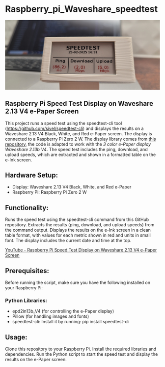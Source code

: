 # Raspberry_pi_Waveshare_speedtest

![speedtest waveshare e-paper](images/speedtest_img.jpg)

## Raspberry Pi Speed Test Display on Waveshare 2.13 V4 e-Paper Screen


This project runs a speed test using the speedtest-cli tool (https://github.com/sivel/speedtest-cli) and displays the results on a Waveshare 2.13 V4 Black, White, and Red e-Paper screen. The display is connected to a Raspberry Pi Zero 2 W. The display library comes from [this repository]( https://github.com/michaelbapst/Waveshare-2.13inch-E-Ink-display), the code is adapted to work with the *3 color e-Paper display Waveshare 2.13b V4*. The speed test includes the ping, download, and upload speeds, which are extracted and shown in a formatted table on the e-Ink screen.

## Hardware Setup:
- Display: Waveshare 2.13 V4 Black, White, and Red e-Paper
- Raspberry Pi: Raspberry Pi Zero 2 W

## Functionality:
Runs the speed test using the speedtest-cli command from this GitHub repository.
Extracts the results (ping, download, and upload speeds) from the command output.
Displays the results on the e-Ink screen in a clean table format, with values for each metric shown in red and units in small font.
The display includes the current date and time at the top.

[YouTube - Raspberry Pi Speed Test Display on Waveshare 2.13 V4 e-Paper Screen](https://www.youtube.com/shorts/8xkKf7nCjQg)

## Prerequisites:
Before running the script, make sure you have the following installed on your Raspberry Pi:
### Python Libraries:
- epd2in13b_V4 (for controlling the e-Paper display)
- Pillow (for handling images and fonts)
- speedtest-cli: Install it by running: pip install speedtest-cli

## Usage:
Clone this repository to your Raspberry Pi.
Install the required libraries and dependencies.
Run the Python script to start the speed test and display the results on the e-Paper screen.
